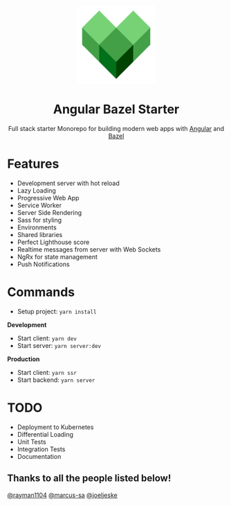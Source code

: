 <div align="center">
  <a href="https://github.com/flolu/angular-bazel-starter">
    <img width="180px" height="auto" src="./client/assets/icons/icon-192x192.png" />
  </a>
  <br>
  <h1>Angular Bazel Starter</h1>
  <p>
    Full stack starter Monorepo for building modern web apps with <a href="https://angular.io/">Angular</a> and <a href="https://bazel.build/">Bazel</a>
  </p>
</div>

# Features

- Development server with hot reload
- Lazy Loading
- Progressive Web App
- Service Worker
- Server Side Rendering
- Sass for styling
- Environments
- Shared libraries
- Perfect Lighthouse score
- Realtime messages from server with Web Sockets
- NgRx for state management
- Push Notifications

# Commands

- Setup project: `yarn install`

**Development**

- Start client: `yarn dev`
- Start server: `yarn server:dev`

**Production**

- Start client: `yarn ssr`
- Start backend: `yarn server`

# TODO

- Deployment to Kubernetes
- Differential Loading
- Unit Tests
- Integration Tests
- Documentation

## Thanks to all the people listed below!

[@rayman1104](https://github.com/rayman1104) [@marcus-sa](https://github.com/marcus-sa) [@joeljeske](https://github.com/joeljeske)

<!--
# TODO upgrade ngrx to v10... currently causes errors
-->
